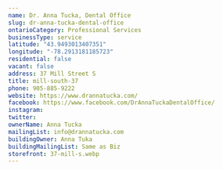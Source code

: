 ```yaml
---
name: Dr. Anna Tucka, Dental Office
slug: dr-anna-tucka-dental-office
ontarioCategory: Professional Services
businessType: service
latitude: "43.9493013407351"
longitude: "-78.2913181185723"
residential: false
vacant: false
address: 37 Mill Street S
title: mill-south-37
phone: 905-885-9222
website: https://www.drannatucka.com/
facebook: https://www.facebook.com/DrAnnaTuckaDentalOffice/
instagram:
twitter:
ownerName: Anna Tucka
mailingList: info@drannatucka.com
buildingOwner: Anna Tuka
buildingMailingList: Same as Biz
storefront: 37-mill-s.webp
---
```


